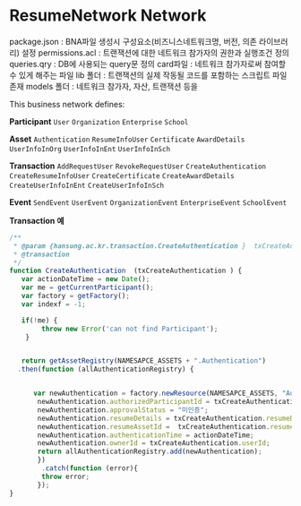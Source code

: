 # ResumeNetwork Network

package.json : BNA파일 생성시 구성요소(비즈니스네트워크명, 버전, 의존 라이브러리) 설정
permissions.acl : 트랜잭션에 대한 네트워크 참가자의 권한과 실행조건 정의
queries.qry : DB에 사용되는 query문 정의
card파일 : 네트워크 참가자로써 참여할 수 있게 해주는 파일
lib 폴더 : 트랜잭션의 실제 작동될 코드를 포함하는 스크립트 파일 존재
models 폴더 : 네트워크 참가자, 자산, 트랜잭션 등을 

This business network defines:

**Participant**
`User`
`Organization`
`Enterprise`
`School`


**Asset**
`Authentication`
`ResumeInfoUser`
`Certificate`
`AwardDetails`
`UserInfoInOrg`
`UserInfoInEnt`
`UserInfoInSch`


**Transaction**
`AddRequestUser`
`RevokeRequestUser`
`CreateAuthentication`
`CreateResumeInfoUser`
`CreateCertificate`
`CreateAwardDetails`
`CreateUserInfoInEnt`
`CreateUserInfoInSch`

**Event**
`SendEvent`
`UserEvent` 
`OrganizationEvent` 
`EnterpriseEvent`
`SchoolEvent` 

**Transaction 예**
```typescript
/**
 * @param {hansung.ac.kr.transaction.CreateAuthentication }  txCreateAuthentication   - the member to be processed
 * @transaction
 */
function CreateAuthentication  (txCreateAuthentication ) {
   var actionDateTime = new Date();
   var me = getCurrentParticipant();
   var factory = getFactory();
   var indexf = -1;

   if(!me) {
        throw new Error('can not find Participant');
    }


   return getAssetRegistry(NAMESAPCE_ASSETS + ".Authentication")
  .then(function (allAuthenticationRegistry) {


      var newAuthentication = factory.newResource(NAMESAPCE_ASSETS, "Authentication", txCreateAuthentication.resumeAssetId );
       newAuthentication.authorizedParticipantId = txCreateAuthentication.authorizedParticipantId;
       newAuthentication.approvalStatus = "미인증";
       newAuthentication.resumeDetails = txCreateAuthentication.resumeDetails;
       newAuthentication.resumeAssetId =  txCreateAuthentication.resumeAssetId;
       newAuthentication.authenticationTime = actionDateTime;
       newAuthentication.ownerId = txCreateAuthentication.userId;
       return allAuthenticationRegistry.add(newAuthentication);
       })
        .catch(function (error){
        throw error;
       });
}

```
